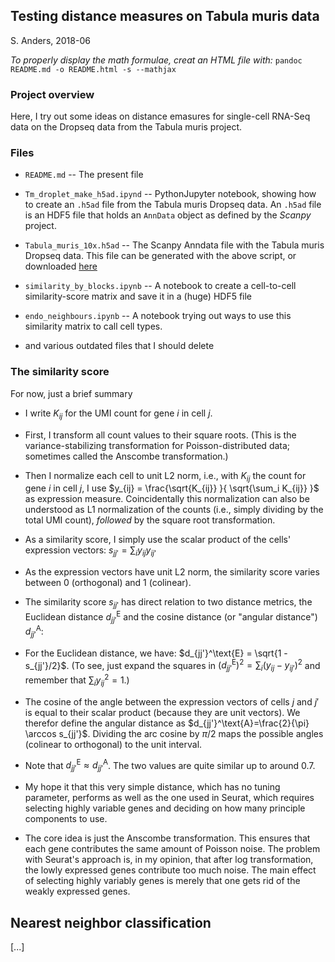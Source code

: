 ## Testing distance measures on Tabula muris data

S. Anders, 2018-06


*To properly display the math formulae, creat an HTML file with:* `pandoc README.md -o README.html -s --mathjax
`

### Project overview

Here, I try out some ideas on distance emasures for single-cell RNA-Seq data on the Dropseq data from the Tabula muris project.


### Files

- `README.md` -- The present file

- `Tm_droplet_make_h5ad.ipynd` -- PythonJupyter notebook, showing how to create an `.h5ad` file from the Tabula muris Dropseq data. An `.h5ad` file is an HDF5 file that holds an `AnnData` object as defined by the *Scanpy* project.

- `Tabula_muris_10x.h5ad` -- The Scanpy Anndata file with the Tabula muris Dropseq data. This file can be generated with the above script, or downloaded [here](http://www.zmbh.uni-heidelberg.de/Anders/div/Tabula_muris_10x.h5ad)

- `similarity_by_blocks.ipynb` -- A notebook to create a cell-to-cell similarity-score matrix and save it in a (huge) HDF5 file

- `endo_neighbours.ipynb` -- A notebook trying out ways to use this similarity matrix to call cell types.

- and various outdated files that I should delete

### The similarity score

For now, just a brief summary

- I write $K_{ij}$ for the UMI count for gene $i$ in cell $j$.

- First, I transform all count values to their square roots. (This is the variance-stabilizing transformation for Poisson-distributed data; sometimes called the Anscombe transformation.)

- Then I normalize each cell to unit L2 norm, i.e., with $K_{ij}$ the count for gene $i$ in cell $j$, I use $y_{ij} = \frac{\sqrt{K_{ij}} }{ \sqrt{\sum_i K_{ij}} }$ as expression measure. Coincidentally this normalization can also be understood as L1 normalization of the counts (i.e., simply dividing by the total UMI count), *followed* by the square root transformation.

- As a similarity score, I simply use the scalar product of the cells' expression vectors: $s_{jj'} = \sum_i y_{ij} y_{ij'}$

- As the expression vectors have unit L2 norm, the similarity score varies between 0 (orthogonal) and 1 (colinear).

- The similarity score $s_{jj'}$ has direct relation to two distance metrics, the Euclidean distance $d_{jj'}^\text{E}$ and the cosine distance (or "angular distance") $d_{jj'}^\text{A}$:

- For the Euclidean distance, we have: $d_{jj'}^\text{E} = \sqrt{1 - s_{jj'}/2}$. (To see, just expand the squares in $(d^\text{E}_{jj'})^2 = \sum_i(y_{ij}-y_{ij'})^2$ and remember that $\sum_i y_{ij}^2=1$.) 

- The cosine of the angle between the expression vectors of cells $j$ and $j'$ is equal to their scalar product (because they are unit vectors). We therefor define the angular distance as $d_{jj'}^\text{A}=\frac{2}{\pi} \arccos s_{jj'}$. Dividing the arc cosine by $\pi/2$ maps the possible angles (colinear to orthogonal) to the unit interval.

- Note that $d^\text{E}_{jj'} \approx d^\text{A}_{jj'}$. The two values are quite similar up to around 0.7.

- My hope it that this very simple distance, which has no tuning parameter, performs as well as the one used in Seurat, which requires selecting highly variable genes and deciding on how many principle components to use.

- The core idea is just the Anscombe transformation. This ensures that each gene contributes the same amount of Poisson noise. The problem with Seurat's approach is, in my opinion, that after log transformation, the lowly expressed genes contribute too much noise. The main effect of selecting highly variably genes is 
merely that one gets rid of the weakly expressed genes.


## Nearest neighbor classification

[...]